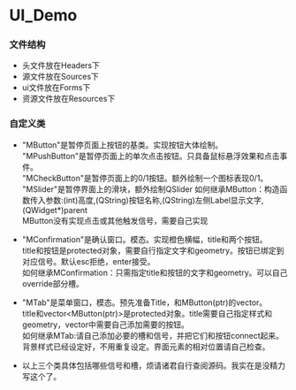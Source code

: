 # UI_Demo

### 文件结构
+ 头文件放在Headers下  
+ 源文件放在Sources下  
+ ui文件放在Forms下  
+ 资源文件放在Resources下  

### 自定义类
+ "MButton"是暂停页面上按钮的基类。实现按钮大体绘制。  
 "MPushButton"是暂停页面上的单次点击按钮。只具备鼠标悬浮效果和点击事件。  
 "MCheckButton"是暂停页面上的0/1按钮。额外绘制一个图标表现0/1。  
 "MSlider"是暂停界面上的滑块，额外绘制QSlider
 如何继承MButton：构造函数传入参数:(int)高度,(QString)按钮名称,(QString)左侧Label显示文字,(QWidget*)parent  
 MButton没有实现点击或其他触发信号，需要自己实现

+ "MConfirmation"是确认窗口。模态。实现橙色横幅，title和两个按钮。  
  title和按钮是protected对象，需要自行指定文字和geometry。按钮已绑定到对应信号。默认esc拒绝，enter接受。  
  如何继承MConfirmation：只需指定title和按钮的文字和geometry。可以自己override部分槽。
 
+ "MTab"是菜单窗口，模态。预先准备Title，和MButton(ptr)的vector。    
  title和vector<MButton(ptr)>是protected对象。title需要自己指定样式和geometry，vector中需要自己添加需要的按钮。  
  如何继承MTab:请自己添加必要的槽和信号，并把它们和按钮connect起来。背景样式已经设定好，不用重复设定。界面元素的相对位置请自己检查。
  
  
+ 以上三个类具体包括哪些信号和槽，烦请诸君自行查阅源码。我实在是没精力写这个了。
